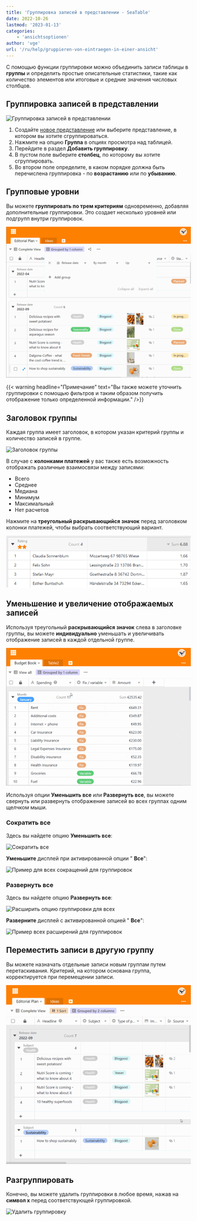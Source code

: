 ```yaml
---
title: 'Группировка записей в представлении - SeaTable'
date: 2022-10-26
lastmod: '2023-01-13'
categories:
    - 'ansichtsoptionen'
author: 'vge'
url: '/ru/help/gruppieren-von-eintraegen-in-einer-ansicht'
---
```


С помощью функции группировки можно объединить записи таблицы в **группы** и определить простые описательные статистики, такие как количество элементов или итоговые и средние значения числовых столбцов.

## Группировка записей в представлении

![Группировка записей в представлении](https://seatable.io/wp-content/uploads/2022/10/Gruppierung-von-Eintraegen-in-einer-Ansicht-1.gif)

1. Создайте [новое представление](https://seatable.io/ru/docs/grundlagen-von-ansichten/anlegen-einer-neuen-ansicht/) или выберите представление, в котором вы хотите сгруппироваться.
2. Нажмите на опцию **Группа** в опциях просмотра над таблицей.
3. Перейдите в раздел **Добавить группировку**.
4. В пустом поле выберите **столбец**, по которому вы хотите сгруппировать.
5. Во втором поле определите, в каком порядке должна быть перечислена группировка - по **возрастанию** или по **убыванию**.

## Групповые уровни

Вы можете **группировать по трем критериям** одновременно, добавляя дополнительные группировки. Это создает несколько уровней или подгрупп внутри группировок.

![Группировка записей в представлении с двумя критериями](images/Gruppierung-von-Eintraegen-in-einer-Ansicht-2.gif)

{{< warning  headline="Примечание"  text="Вы также можете уточнить группировки с помощью фильтров и таким образом получить отображение только определенной информации." />}}

## Заголовок группы

Каждая группа имеет заголовок, в котором указан критерий группы и количество записей в группе.

![Заголовок группы](https://seatable.io/wp-content/uploads/2022/10/gruppierung.png)

В случае с **колонками платежей** у вас также есть возможность отображать различные взаимосвязи между записями:

- Всего
- Среднее
- Медиана
- Минимум
- Максимальный
- Нет расчетов

Нажмите на **треугольный раскрывающийся значок** перед заголовком колонки платежей, чтобы выбрать соответствующий вариант.

![Колонка с номером заголовка группы](images/Gruppenheader.png)

## Уменьшение и увеличение отображаемых записей

Используя треугольный **раскрывающийся значок** слева в заголовке группы, вы можете **индивидуально** уменьшать и увеличивать отображение записей в каждой отдельной группе.

![Группировка записей представления _reduce и extend](images/Gruppierung-von-Eintraegen-in-einer-Ansicht-4.gif)

Используя опции **Уменьшить все** или **Развернуть все**, вы можете свернуть или развернуть отображение записей во всех группах одним щелчком мыши.

### Сократить все

Здесь вы найдете опцию **Уменьшить все**:

![Сократить все](https://seatable.io/wp-content/uploads/2022/10/gruppieren-von-eintraegrn_6.png)

**Уменьшите** дисплей при активированной опции " **Все**":

![Пример для всех сокращений для группировок](https://seatable.io/wp-content/uploads/2022/10/gruppieren-von-eintraegrn_1-1.png)

### Развернуть все

Здесь вы найдете опцию **Развернуть все**:

![Расширить опцию группировки для всех](https://seatable.io/wp-content/uploads/2022/10/gruppieren-von-eintraegrn_7-1.png)

**Разверните** дисплей с активированной опцией " **Все**":

![Пример всех расширений для группировок](https://seatable.io/wp-content/uploads/2022/10/gruppieren-von-eintraegrn_3-1.png)

## Переместить записи в другую группу

Вы можете назначать отдельные записи новым группам путем перетаскивания. Критерий, на котором основана группа, корректируется при перемещении записи.

![Группировка записей Перетаскивание](images/Gruppierung-von-Eintraegen-in-einer-Ansicht-3.gif)

## Разгруппировать

Конечно, вы можете удалить группировки в любое время, нажав на **символ x** перед соответствующей группировкой.

![Удалить группировку](https://seatable.io/wp-content/uploads/2022/10/Gruppierung-loeschen.png)
